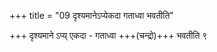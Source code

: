 +++
title = "09 दृश्यमानेऽप्येकदा गताध्वा भवतीति"

+++
दृश्यमाने ऽप्य् एकदा - गताध्वा +++(चन्द्रो)+++ भवतीति ९